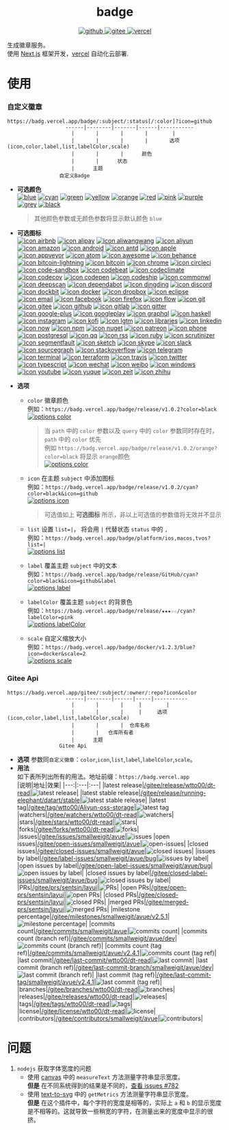 <center>
  <h1>badge</h1>
<p>
  <a href="https://github.com/wtto00/badge" aria-label="github" target="_blank">
    <img src="https://badg.vercel.app/badge/release/GitHub/black?icon=github&label&scale=1.2" alt="github" />
  </a>
  <a href="https://gitee.com/wtto00/badge" aria-label="gitee" target="_black">
    <img src="https://badg.vercel.app/badge/release/Gitee/orange?icon=gitee&label&scale=1.2" alt="gitee" />
  </a>
  <a a href="https://badg.vercel.app" aria-label="vercel" target="_blank">
    <img src="https://badg.vercel.app/badge/icon/My Site/cyan?icon=badg&label&scale=1.2" alt="vercel" />
  </a>
</p>
</center>

生成徽章服务。  
使用 [Next.js](https://nextjs.org/) 框架开发，[vercel](https://vercel.com/) 自动化云部署.

# 使用

### 自定义徽章

```
https://badg.vercel.app/badge/:subject/:status[/:color]?icon=github
                   ------|--------|-------|------|-----------
                     |       |       |       |        |
                     |       |       |       |       选项(icon,color,label,list,labelColor,scale)
                     |       |       |      颜色
                     |       |      状态
                     |      主题
                 自定义Badge
```

- **可选颜色**  
  [![blue](https://badg.vercel.app/badge/color/blue/blue 'color blue')](https://badg.vercel.app/badge/color/blue/blue) [![cyan](https://badg.vercel.app/badge/color/cyan/cyan 'color cyan')](https://badg.vercel.app/badge/color/cyan/cyan) [![green](https://badg.vercel.app/badge/color/green/green 'color green')](https://badg.vercel.app/badge/color/green/green) [![yellow](https://badg.vercel.app/badge/color/yellow/yellow 'color yellow')](https://badg.vercel.app/badge/color/yellow/yellow) [![orange](https://badg.vercel.app/badge/color/orange/orange 'color orange')](https://badg.vercel.app/badge/color/orange/orange) [![red](https://badg.vercel.app/badge/color/red/red 'color red')](https://badg.vercel.app/badge/color/red/red) [![pink](https://badg.vercel.app/badge/color/pink/pink 'color pink')](https://badg.vercel.app/badge/color/pink/pink) [![purple](https://badg.vercel.app/badge/color/purple/purple 'color purple')](https://badg.vercel.app/badge/color/purple/purple) [![grey](https://badg.vercel.app/badge/color/grey/grey 'color grey')](https://badg.vercel.app/badge/color/grey/grey) [![black](https://badg.vercel.app/badge/color/black/black 'color black')](https://badg.vercel.app/badge/color/black/black)
  > 其他颜色参数或无颜色参数将显示默认颜色 `blue`
- **可选图标**  
  [![icon airbnb](https://badg.vercel.app/badge/icon/airbnb?icon=airbnb&label 'icon airbnb')](https://badg.vercel.app/badge/icon/airbnb?icon=airbnb&label) [![icon alipay](https://badg.vercel.app/badge/icon/alipay?icon=alipay&label 'icon alipay')](https://badg.vercel.app/badge/icon/alipay?icon=alipay&label) [![icon aliwangwang](https://badg.vercel.app/badge/icon/aliwangwang?icon=aliwangwang&label 'icon aliwangwang')](https://badg.vercel.app/badge/icon/aliwangwang?icon=aliwangwang&label) [![icon aliyun](https://badg.vercel.app/badge/icon/aliyun?icon=aliyun&label 'icon aliyun')](https://badg.vercel.app/badge/icon/aliyun?icon=aliyun&label) [![icon amazon](https://badg.vercel.app/badge/icon/amazon?icon=amazon&label 'icon amazon')](https://badg.vercel.app/badge/icon/amazon?icon=amazon&label) [![icon android](https://badg.vercel.app/badge/icon/android?icon=android&label 'icon android')](https://badg.vercel.app/badge/icon/android?icon=android&label) [![icon antd](https://badg.vercel.app/badge/icon/antd?icon=antd&label 'icon antd')](https://badg.vercel.app/badge/icon/antd?icon=antd&label) [![icon apple](https://badg.vercel.app/badge/icon/apple?icon=apple&label 'icon apple')](https://badg.vercel.app/badge/icon/apple?icon=apple&label) [![icon appveyor](https://badg.vercel.app/badge/icon/appveyor?icon=appveyor&label 'icon appveyor')](https://badg.vercel.app/badge/icon/appveyor?icon=appveyor&label) [![icon atom](https://badg.vercel.app/badge/icon/atom?icon=atom&label 'icon atom')](https://badg.vercel.app/badge/icon/atom?icon=atom&label) [![icon awesome](https://badg.vercel.app/badge/icon/awesome?icon=awesome&label 'icon awesome')](https://badg.vercel.app/badge/icon/awesome?icon=awesome&label) [![icon behance](https://badg.vercel.app/badge/icon/behance?icon=behance&label 'icon behance')](https://badg.vercel.app/badge/icon/behance?icon=behance&label) [![icon bitcoin-lightning](https://badg.vercel.app/badge/icon/bitcoin-lightning?icon=bitcoin-lightning&label 'icon bitcoin-lightning')](https://badg.vercel.app/badge/icon/bitcoin-lightning?icon=bitcoin-lightning&label) [![icon bitcoin](https://badg.vercel.app/badge/icon/bitcoin?icon=bitcoin&label 'icon bitcoin')](https://badg.vercel.app/badge/icon/bitcoin?icon=bitcoin&label) [![icon chrome](https://badg.vercel.app/badge/icon/chrome?icon=chrome&label 'icon chrome')](https://badg.vercel.app/badge/icon/chrome?icon=chrome&label) [![icon circleci](https://badg.vercel.app/badge/icon/circleci?icon=circleci&label 'icon circleci')](https://badg.vercel.app/badge/icon/circleci?icon=circleci&label) [![icon code-sandbox](https://badg.vercel.app/badge/icon/code-sandbox?icon=code-sandbox&label 'icon code-sandbox')](https://badg.vercel.app/badge/icon/code-sandbox?icon=code-sandbox&label) [![icon codebeat](https://badg.vercel.app/badge/icon/codebeat?icon=codebeat&label 'icon codebeat')](https://badg.vercel.app/badge/icon/codebeat?icon=codebeat&label) [![icon codeclimate](https://badg.vercel.app/badge/icon/codeclimate?icon=codeclimate&label 'icon codeclimate')](https://badg.vercel.app/badge/icon/codeclimate?icon=codeclimate&label) [![icon codecov](https://badg.vercel.app/badge/icon/codecov?icon=codecov&label 'icon codecov')](https://badg.vercel.app/badge/icon/codecov?icon=codecov&label) [![icon codepen](https://badg.vercel.app/badge/icon/codepen?icon=codepen&label 'icon codepen')](https://badg.vercel.app/badge/icon/codepen?icon=codepen&label) [![icon codeship](https://badg.vercel.app/badge/icon/codeship?icon=codeship&label 'icon codeship')](https://badg.vercel.app/badge/icon/codeship?icon=codeship&label) [![icon commonwl](https://badg.vercel.app/badge/icon/commonwl?icon=commonwl&label 'icon commonwl')](https://badg.vercel.app/badge/icon/commonwl?icon=commonwl&label) [![icon deepscan](https://badg.vercel.app/badge/icon/deepscan?icon=deepscan&label 'icon deepscan')](https://badg.vercel.app/badge/icon/deepscan?icon=deepscan&label) [![icon dependabot](https://badg.vercel.app/badge/icon/dependabot?icon=dependabot&label 'icon dependabot')](https://badg.vercel.app/badge/icon/dependabot?icon=dependabot&label) [![icon dingding](https://badg.vercel.app/badge/icon/dingding?icon=dingding&label 'icon dingding')](https://badg.vercel.app/badge/icon/dingding?icon=dingding&label) [![icon discord](https://badg.vercel.app/badge/icon/discord?icon=discord&label 'icon discord')](https://badg.vercel.app/badge/icon/discord?icon=discord&label) [![icon dockbit](https://badg.vercel.app/badge/icon/dockbit?icon=dockbit&label 'icon dockbit')](https://badg.vercel.app/badge/icon/dockbit?icon=dockbit&label) [![icon docker](https://badg.vercel.app/badge/icon/docker?icon=docker&label 'icon docker')](https://badg.vercel.app/badge/icon/docker?icon=docker&label) [![icon dropbox](https://badg.vercel.app/badge/icon/dropbox?icon=dropbox&label 'icon dropbox')](https://badg.vercel.app/badge/icon/dropbox?icon=dropbox&label) [![icon eclipse](https://badg.vercel.app/badge/icon/eclipse?icon=eclipse&label 'icon eclipse')](https://badg.vercel.app/badge/icon/eclipse?icon=eclipse&label) [![icon email](https://badg.vercel.app/badge/icon/email?icon=email&label 'icon email')](https://badg.vercel.app/badge/icon/email?icon=email&label) [![icon facebook](https://badg.vercel.app/badge/icon/facebook?icon=facebook&label 'icon facebook')](https://badg.vercel.app/badge/icon/facebook?icon=facebook&label) [![icon firefox](https://badg.vercel.app/badge/icon/firefox?icon=firefox&label 'icon firefox')](https://badg.vercel.app/badge/icon/firefox?icon=firefox&label) [![icon flow](https://badg.vercel.app/badge/icon/flow?icon=flow&label 'icon flow')](https://badg.vercel.app/badge/icon/flow?icon=flow&label) [![icon git](https://badg.vercel.app/badge/icon/git?icon=git&label 'icon git')](https://badg.vercel.app/badge/icon/git?icon=git&label) [![icon gitee](https://badg.vercel.app/badge/icon/gitee?icon=gitee&label 'icon gitee')](https://badg.vercel.app/badge/icon/gitee?icon=gitee&label) [![icon github](https://badg.vercel.app/badge/icon/github?icon=github&label 'icon github')](https://badg.vercel.app/badge/icon/github?icon=github&label) [![icon gitlab](https://badg.vercel.app/badge/icon/gitlab?icon=gitlab&label 'icon gitlab')](https://badg.vercel.app/badge/icon/gitlab?icon=gitlab&label) [![icon gitter](https://badg.vercel.app/badge/icon/gitter?icon=gitter&label 'icon gitter')](https://badg.vercel.app/badge/icon/gitter?icon=gitter&label) [![icon google-plus](https://badg.vercel.app/badge/icon/google-plus?icon=google-plus&label 'icon google-plus')](https://badg.vercel.app/badge/icon/google-plus?icon=google-plus&label) [![icon googleplay](https://badg.vercel.app/badge/icon/googleplay?icon=googleplay&label 'icon googleplay')](https://badg.vercel.app/badge/icon/googleplay?icon=googleplay&label) [![icon graphql](https://badg.vercel.app/badge/icon/graphql?icon=graphql&label 'icon graphql')](https://badg.vercel.app/badge/icon/graphql?icon=graphql&label) [![icon haskell](https://badg.vercel.app/badge/icon/haskell?icon=haskell&label 'icon haskell')](https://badg.vercel.app/badge/icon/haskell?icon=haskell&label) [![icon instagram](https://badg.vercel.app/badge/icon/instagram?icon=instagram&label 'icon instagram')](https://badg.vercel.app/badge/icon/instagram?icon=instagram&label) [![icon kofi](https://badg.vercel.app/badge/icon/kofi?icon=kofi&label 'icon kofi')](https://badg.vercel.app/badge/icon/kofi?icon=kofi&label) [![icon lgtm](https://badg.vercel.app/badge/icon/lgtm?icon=lgtm&label 'icon lgtm')](https://badg.vercel.app/badge/icon/lgtm?icon=lgtm&label) [![icon libraries](https://badg.vercel.app/badge/icon/libraries?icon=libraries&label 'icon libraries')](https://badg.vercel.app/badge/icon/libraries?icon=libraries&label) [![icon linkedin](https://badg.vercel.app/badge/icon/linkedin?icon=linkedin&label 'icon linkedin')](https://badg.vercel.app/badge/icon/linkedin?icon=linkedin&label) [![icon now](https://badg.vercel.app/badge/icon/now?icon=now&label 'icon now')](https://badg.vercel.app/badge/icon/now?icon=now&label) [![icon npm](https://badg.vercel.app/badge/icon/npm?icon=npm&label 'icon npm')](https://badg.vercel.app/badge/icon/npm?icon=npm&label) [![icon nuget](https://badg.vercel.app/badge/icon/nuget?icon=nuget&label 'icon nuget')](https://badg.vercel.app/badge/icon/nuget?icon=nuget&label) [![icon patreon](https://badg.vercel.app/badge/icon/patreon?icon=patreon&label 'icon patreon')](https://badg.vercel.app/badge/icon/patreon?icon=patreon&label) [![icon phone](https://badg.vercel.app/badge/icon/phone?icon=phone&label 'icon phone')](https://badg.vercel.app/badge/icon/phone?icon=phone&label) [![icon postgresql](https://badg.vercel.app/badge/icon/postgresql?icon=postgresql&label 'icon postgresql')](https://badg.vercel.app/badge/icon/postgresql?icon=postgresql&label) [![icon qq](https://badg.vercel.app/badge/icon/qq?icon=qq&label 'icon qq')](https://badg.vercel.app/badge/icon/qq?icon=qq&label) [![icon rss](https://badg.vercel.app/badge/icon/rss?icon=rss&label 'icon rss')](https://badg.vercel.app/badge/icon/rss?icon=rss&label) [![icon ruby](https://badg.vercel.app/badge/icon/ruby?icon=ruby&label 'icon ruby')](https://badg.vercel.app/badge/icon/ruby?icon=ruby&label) [![icon scrutinizer](https://badg.vercel.app/badge/icon/scrutinizer?icon=scrutinizer&label 'icon scrutinizer')](https://badg.vercel.app/badge/icon/scrutinizer?icon=scrutinizer&label) [![icon segmentfault](https://badg.vercel.app/badge/icon/segmentfault?icon=segmentfault&label 'icon segmentfault')](https://badg.vercel.app/badge/icon/segmentfault?icon=segmentfault&label) [![icon sketch](https://badg.vercel.app/badge/icon/sketch?icon=sketch&label 'icon sketch')](https://badg.vercel.app/badge/icon/sketch?icon=sketch&label) [![icon skype](https://badg.vercel.app/badge/icon/skype?icon=skype&label 'icon skype')](https://badg.vercel.app/badge/icon/skype?icon=skype&label) [![icon slack](https://badg.vercel.app/badge/icon/slack?icon=slack&label 'icon slack')](https://badg.vercel.app/badge/icon/slack?icon=slack&label) [![icon sourcegraph](https://badg.vercel.app/badge/icon/sourcegraph?icon=sourcegraph&label 'icon sourcegraph')](https://badg.vercel.app/badge/icon/sourcegraph?icon=sourcegraph&label) [![icon stackoverflow](https://badg.vercel.app/badge/icon/stackoverflow?icon=stackoverflow&label 'icon stackoverflow')](https://badg.vercel.app/badge/icon/stackoverflow?icon=stackoverflow&label) [![icon telegram](https://badg.vercel.app/badge/icon/telegram?icon=telegram&label 'icon telegram')](https://badg.vercel.app/badge/icon/telegram?icon=telegram&label) [![icon terminal](https://badg.vercel.app/badge/icon/terminal?icon=terminal&label 'icon terminal')](https://badg.vercel.app/badge/icon/terminal?icon=terminal&label) [![icon terraform](https://badg.vercel.app/badge/icon/terraform?icon=terraform&label 'icon terraform')](https://badg.vercel.app/badge/icon/terraform?icon=terraform&label) [![icon travis](https://badg.vercel.app/badge/icon/travis?icon=travis&label 'icon travis')](https://badg.vercel.app/badge/icon/travis?icon=travis&label) [![icon twitter](https://badg.vercel.app/badge/icon/twitter?icon=twitter&label 'icon twitter')](https://badg.vercel.app/badge/icon/twitter?icon=twitter&label) [![icon typescript](https://badg.vercel.app/badge/icon/typescript?icon=typescript&label 'icon typescript')](https://badg.vercel.app/badge/icon/typescript?icon=typescript&label) [![icon wechat](https://badg.vercel.app/badge/icon/wechat?icon=wechat&label 'icon wechat')](https://badg.vercel.app/badge/icon/wechat?icon=wechat&label) [![icon weibo](https://badg.vercel.app/badge/icon/weibo?icon=weibo&label 'icon weibo')](https://badg.vercel.app/badge/icon/weibo?icon=weibo&label) [![icon windows](https://badg.vercel.app/badge/icon/windows?icon=windows&label 'icon windows')](https://badg.vercel.app/badge/icon/windows?icon=windows&label) [![icon youtube](https://badg.vercel.app/badge/icon/youtube?icon=youtube&label 'icon youtube')](https://badg.vercel.app/badge/icon/youtube?icon=youtube&label) [![icon yuque](https://badg.vercel.app/badge/icon/yuque?icon=yuque&label 'icon yuque')](https://badg.vercel.app/badge/icon/yuque?icon=yuque&label) [![icon zeit](https://badg.vercel.app/badge/icon/zeit?icon=zeit&label 'icon zeit')](https://badg.vercel.app/badge/icon/zeit?icon=zeit&label) [![icon zhihu](https://badg.vercel.app/badge/icon/zhihu?icon=zhihu&label 'icon zhihu')](https://badg.vercel.app/badge/icon/zhihu?icon=zhihu&label)
- **选项**

  - `color` 徽章颜色  
    例如：`https://badg.vercel.app/badge/release/v1.0.2?color=black`  
    [![options color](https://badg.vercel.app/badge/release/v1.0.2?color=black 'options color')](https://badg.vercel.app/badge/release/v1.0.2?color=black)

    > 当 `path` 中的 `color` 参数以及 `query` 中的 `color` 参数同时存在时，`path` 中的 `color` 优先  
    > 例如 `https://badg.vercel.app/badge/release/v1.0.2/orange?color=black` 将显示 `orange`颜色  
    > [![options color](https://badg.vercel.app/badge/release/v1.0.2/orange?color=black 'options color')](https://badg.vercel.app/badge/release/v1.0.2/orange?color=black)

  - `icon` 在主题 `subject` 中添加图标  
    例如：`https://badg.vercel.app/badge/release/v1.0.2/cyan?color=black&icon=github`  
    [![options icon](https://badg.vercel.app/badge/release/v1.0.2/cyan?color=black&icon=github 'options icon')](https://badg.vercel.app/badge/release/v1.0.2/cyan?color=black&icon=github)

    > 可选值如上 **可选图标** 所示，非以上可选值的参数值将无效并不显示

  - `list` 设置 `list=|`， 将会用 `|` 代替状态 `status` 中的 `,`  
    例如：`https://badg.vercel.app/badge/platform/ios,macos,tvos?list=|`  
    [![options list](https://badg.vercel.app/badge/platform/ios,macos,tvos?list=| 'options label')](https://badg.vercel.app/badge/platform/ios,macos,tvos?list=|)
  - `label` 覆盖主题 `subject` 中的文本  
    例如：`https://badg.vercel.app/badge/release/GitHub/cyan?color=black&icon=github&label`  
    [![options label](https://badg.vercel.app/badge/release/GitHub/cyan?color=black&icon=github&label 'options label')](https://badg.vercel.app/badge/icon/GitHub/cyan?color=black&icon=github&label)
  - `labelColor` 覆盖主题 `subject` 的背景色  
    例如：`https://badg.vercel.app/badge/release/★★★☆☆/cyan?labelColor=pink`  
    [![options labelColor](https://badg.vercel.app/badge/release/★★★☆☆/cyan?labelColor=pink 'options labelColor')](https://badg.vercel.app/badge/release/★★★☆☆/cyan?labelColor=pink)
  - `scale` 自定义缩放大小  
    例如：`https://badg.vercel.app/badge/docker/v1.2.3/blue?icon=docker&scale=2`  
    [![options scale](https://badg.vercel.app/badge/docker/v1.2.3/blue?icon=docker&scale=2 'options scale')](https://badg.vercel.app/badge/docker/v1.2.3/blue?icon=docker&scale=2)

### Gitee Api

```
https://badg.vercel.app/gitee/:subject/:owner/:repo?icon&color
                   ------|--------|------|-----|-----------
                     |       |       |     |        |
                     |       |       |     |     选项(icon,color,label,list,labelColor,scale)
                     |       |       |  仓库名称
                     |       |   仓库所有者
                     |      主题
                 Gitee Api
```

- **选项**
  参数同`自定义徽章`：`color`,`icon`,`list`,`label`,`labelColor`,`scale`。
- **用法**  
  如下表所列出所有的用法。地址前缀：`https://badg.vercel.app`  
  |说明|地址|效果|
  |---:|:---|:---|
  |latest release|[/gitee/release/wtto00/dt-read](https://badg.vercel.app/gitee/release/wtto00/dt-read)|![latest release](https://badg.vercel.app/gitee/release/wtto00/dt-read 'latest release')|
  |latest stable release|[/gitee/release/running-elephant/datart/stable](https://badg.vercel.app/gitee/release/running-elephant/datart/stable)|![latest stable release](https://badg.vercel.app/gitee/release/running-elephant/datart/stable 'latest stable release')|
  |latest tag|[/gitee/tag/wtto00/Aliyun-oss-storage](https://badg.vercel.app/gitee/tag/wtto00/Aliyun-oss-storage)|![latest tag](https://badg.vercel.app/gitee/tag/wtto00/Aliyun-oss-storage 'latest tag')
  |watchers|[/gitee/watchers/wtto00/dt-read](https://badg.vercel.app/gitee/watchers/wtto00/dt-read)|![watchers](https://badg.vercel.app/gitee/watchers/wtto00/dt-read 'watchers')|
  |stars|[/gitee/stars/wtto00/dt-read](https://badg.vercel.app/gitee/stars/wtto00/dt-read)|![stars](https://badg.vercel.app/gitee/stars/wtto00/dt-read 'stars')|
  |forks|[/gitee/forks/wtto00/dt-read](https://badg.vercel.app/gitee/forks/wtto00/dt-read)|![forks](https://badg.vercel.app/gitee/forks/wtto00/dt-read 'forks')|
  |issues|[/gitee/issues/smallweigit/avue](https://badg.vercel.app/gitee/issues/smallweigit/avue)|![issues](https://badg.vercel.app/gitee/issues/smallweigit/avue 'issues')
  |open issues|[/gitee/open-issues/smallweigit/avue](https://badg.vercel.app/gitee/open-issues/smallweigit/avue)|![open-issues](https://badg.vercel.app/gitee/open-issues/smallweigit/avue 'open-issues')|
  |closed issues|[/gitee/closed-issues/smallweigit/avue](https://badg.vercel.app/gitee/closed-issues/smallweigit/avue)|![closed issues](https://badg.vercel.app/gitee/closed-issues/smallweigit/avue 'closed issues')|
  |issues by label|[/gitee/label-issues/smallweigit/avue/bug](https://badg.vercel.app/gitee/label-issues/smallweigit/avue/bug)|![issues by label](https://badg.vercel.app/gitee/label-issues/smallweigit/avue/bug 'issues by label')|
  |open issues by label|[/gitee/open-label-issues/smallweigit/avue/bug](https://badg.vercel.app/gitee/open-label-issues/smallweigit/avue/bug)|![open issues by label](https://badg.vercel.app/gitee/open-label-issues/smallweigit/avue/bug 'open issues by label')|
  |closed issues by label|[/gitee/closed-label-issues/smallweigit/avue/bug](https://badg.vercel.app/gitee/closed-label-issues/smallweigit/avue/bug)|![closed issues by label](https://badg.vercel.app/gitee/closed-label-issues/smallweigit/avue/bug 'closed issues by label')|
  |PRs|[/gitee/prs/sentsin/layui](https://badg.vercel.app/gitee/prs/sentsin/layui)|![PRs](https://badg.vercel.app/gitee/prs/sentsin/layui 'PRs')|
  |open PRs|[/gitee/open-prs/sentsin/layui](https://badg.vercel.app/gitee/open-prs/sentsin/layui)|![open PRs](https://badg.vercel.app/gitee/open-prs/sentsin/layui 'open PRs')|
  |closed PRs|[/gitee/closed-prs/sentsin/layui](https://badg.vercel.app/gitee/closed-prs/sentsin/layui)|![closed PRs](https://badg.vercel.app/gitee/closed-prs/sentsin/layui 'closed PRs')|
  |merged PRs|[/gitee/merged-prs/sentsin/layui](https://badg.vercel.app/gitee/merged-prs/sentsin/layui)|![merged PRs](https://badg.vercel.app/gitee/merged-prs/sentsin/layui 'merged PRs')|
  |milestone percentage|[/gitee/milestones/smallweigit/avue/v2.5.1](https://badg.vercel.app/gitee/milestones/smallweigit/avue/v2.5.1)|![milestone percentage](https://badg.vercel.app/gitee/milestones/smallweigit/avue/v2.5.1 'milestone percentage')|
  |commits count|[/gitee/commits/smallweigit/avue](https://badg.vercel.app/gitee/commits/smallweigit/avue)|![commits count](https://badg.vercel.app/gitee/commits/smallweigit/avue 'commits count')|
  |commits count (branch ref)|[/gitee/commits/smallweigit/avue/dev](https://badg.vercel.app/gitee/commits/smallweigit/avue/dev)|![commits count (branch ref)](https://badg.vercel.app/gitee/commits/smallweigit/avue/dev 'commits count (branch ref)')|
  |commits count (tag ref)|[/gitee/commits/smallweigit/avue/v2.4.1](https://badg.vercel.app/gitee/commits/smallweigit/avue/v2.4.1)|![commits count (tag ref)](https://badg.vercel.app/gitee/commits/smallweigit/avue/v2.4.1 'commits count (tag ref)')|
  |last commit|[/gitee/last-commit/wtto00/dt-read](https://badg.vercel.app/gitee/last-commit/wtto00/dt-read)|![last commit](https://badg.vercel.app/gitee/last-commit/wtto00/dt-read 'last commit')|
  |last commit (branch ref)|[/gitee/last-commit-branch/smallweigit/avue/dev](https://badg.vercel.app/gitee/last-commit-branch/smallweigit/avue/dev)|![last commit (branch ref)](https://badg.vercel.app/gitee/last-commit-branch/smallweigit/avue/dev 'last commit (branch ref)')|
  |last commit (tag ref)|[/gitee/last-commit-tag/smallweigit/avue/v2.4.1](https://badg.vercel.app/gitee/last-commit-tag/smallweigit/avue/v2.4.1)|![last commit (tag ref)](https://badg.vercel.app/gitee/last-commit-tag/smallweigit/avue/v2.4.1 'last commit (tag ref)')|
  |branches|[/gitee/branches/wtto00/dt-read](https://badg.vercel.app/gitee/branches/wtto00/dt-read)|![branches](https://badg.vercel.app/gitee/branches/wtto00/dt-read 'branches')|
  |releases|[/gitee/releases/wtto00/dt-read](https://badg.vercel.app/gitee/releases/wtto00/dt-read)|![releases](https://badg.vercel.app/gitee/releases/wtto00/dt-read 'releases')|
  |tags|[/gitee/tags/wtto00/dt-read](https://badg.vercel.app/gitee/tags/wtto00/dt-read)|![tags](https://badg.vercel.app/gitee/tags/wtto00/dt-read 'tags')|
  |license|[/gitee/license/wtto00/dt-read](https://badg.vercel.app/gitee/license/wtto00/dt-read)|![license](https://badg.vercel.app/gitee/license/wtto00/dt-read 'license')|
  |contributors|[/gitee/contributors/smallweigit/avue](https://badg.vercel.app/gitee/contributors/smallweigit/avue)|![contributors](https://badg.vercel.app/gitee/contributors/smallweigit/avue 'contributors')|

# 问题

1. `nodejs` 获取字体宽度的问题
   - 使用 [canvas](https://www.npmjs.com/package/canvas#quick-example) 中的 `measureText` 方法测量字符串显示宽度。  
     **但是** 在不同系统得到的结果是不同的，[查看 issues #782](https://github.com/Automattic/node-canvas/issues/782)
   - 使用 [text-to-svg](https://www.npmjs.com/package/text-to-svg#texttosvggetmetricstext-option--) 中的 `getMetrics` 方法测量字符串显示宽度。  
     **但是** 在这个插件中，每个字符的宽度是相等的，实际上 `a` 和 `b` 的显示宽度是不相等的。这就导致一些稍宽的字符，在测量出来的宽度中显示的很挤。
